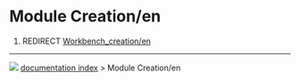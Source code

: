 # Module Creation/en
1.  REDIRECT [Workbench_creation/en](Workbench_creation/en.md)



---
![](images/Button_right.svg) [documentation index](../README.md) > Module Creation/en
